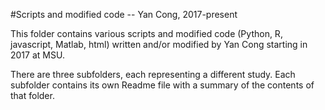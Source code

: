 #Scripts and modified code -- Yan Cong, 2017-present

This folder contains various scripts and modified code (Python, R, javascript, Matlab, html) written and/or modified by Yan Cong starting in 2017 at MSU.

There are three subfolders, each representing a different study. Each subfolder contains its own Readme file with a summary of the contents of that folder.
